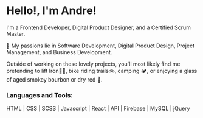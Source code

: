 # Hello!, I'm Andre!

I'm a Frontend Developer, Digital Product Designer, and a Certified Scrum Master.

👀 My passions lie in Software Development, Digital Product Design, Project Management, and Business Development.

Outside of working on these lovely projects, you'll most likely find me pretending to lift Iron🏋🏽, bike riding trails🚲, camping 🏕, or enjoying a glass of aged smokey bourbon or dry red 🍷.


### Languages and Tools:

HTML | CSS | SCSS | Javascript | React | API | Firebase | MySQL | jQuery


[portfolio-2]:https://onyiano.com/web-dev
[dribble]:https://dribbble.com/onyianozie
